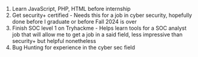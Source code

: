 1. Learn JavaScript, PHP, HTML before internship
2. Get security+ certified - Needs this for a job in cyber security, hopefully done before I graduate or before Fall 2024 is over
3. Finish SOC level 1 on Tryhackme - Helps learn tools for a SOC analyst job that will allow me to get a job in a said field, less impressive than security+ but helpful nonetheless 
4. Bug Hunting for experience in the cyber sec field

